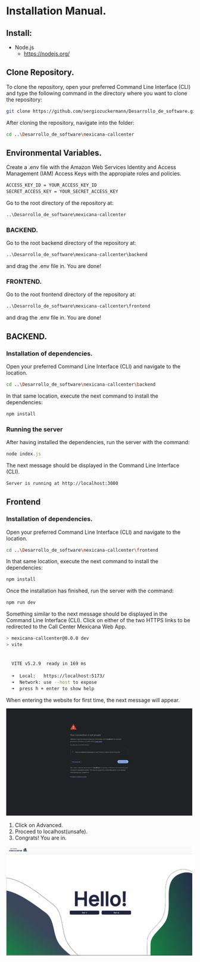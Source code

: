 # Installation Manual.

## Install:
- Node.js
  - https://nodejs.org/

## Clone Repository.

To clone the repository, open your preferred Command Line Interface (CLI) and type the following command in the directory where you want to clone the repository:

```bash
git clone https://github.com/sergiozuckermann/Desarrollo_de_software.git
```

After cloning the repository, navigate into the folder:

```bash
cd ..\Desarrollo_de_software\mexicana-callcenter
```

## Environmental Variables.

Create a .env file with the Amazon Web Services Identity and Access Management (IAM) Access Keys with the appropiate roles and policies.
    
```bash
ACCESS_KEY_ID = YOUR_ACCESS_KEY_ID
SECRET_ACCESS_KEY = YOUR_SECRET_ACCESS_KEY
```

Go to the root directory of the repository at:
```sh
..\Desarrollo_de_software\mexicana-callcenter
```

### BACKEND.

Go to the root backend directory of the repository at:

```sh
..\Desarrollo_de_software\mexicana-callcenter\backend
```

and drag the .env file in. You are done!

### FRONTEND.

Go to the root frontend directory of the repository at:

```sh
..\Desarrollo_de_software\mexicana-callcenter\frontend
```

and drag the .env file in. You are done!

## BACKEND.

### Installation of dependencies.

Open your preferred Command Line Interface (CLI) and navigate to the location.

```bash
cd ..\Desarrollo_de_software\mexicana-callcenter\backend
```
In that same location, execute the next command to install the dependencies:

```js
npm install
```
### Running the server

After having installed the dependencies, run the server with the command:

```js
node index.js
```

The next message should be displayed in the Command Line Interface (CLI).

```bash
Server is running at http://localhost:3000
```

## Frontend

### Installation of dependencies.

Open your preferred Command Line Interface (CLI) and navigate to the location.

```bash
cd ..\Desarrollo_de_software\mexicana-callcenter\frontend
```
In that same location, execute the next command to install the dependencies:

```js
npm install
```

Once the installation has finished, run the server with the command:

```sh
npm run dev
```

Something similar to the next message should be displayed in the Command Line Interface (CLI).
Click on either of the two HTTPS links to be redirected to the Call Center Mexicana Web App.

```bash
> mexicana-callcenter@0.0.0 dev
> vite


  VITE v5.2.9  ready in 169 ms

  ➜  Local:   https://localhost:5173/
  ➜  Network: use --host to expose
  ➜  press h + enter to show help
```

When entering the website for first time, the next message will appear. 

<img src="assets/warning.png" alt="warning" style="width:500px">

1. Click on Advanced.
2. Proceed to localhost(unsafe).
3. Congrats! You are in.

<img src="assets/homepage.png" alt="homepage" style="width:500px">





